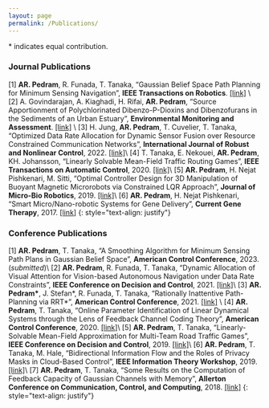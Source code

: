 ```yaml
---
layout: page
permalink: /Publications/
---
```

\* indicates equal contribution.

### Journal Publications
[1] **AR. Pedram**, R. Funada, T. Tanaka, “Gaussian Belief Space Path Planning for Minimum Sensing Navigation”, **IEEE Transactions on Robotics**. [[link]](https://ieeexplore.ieee.org/stamp/stamp.jsp?arnumber=10001826) \\
[2] A. Govindarajan, A. Kiaghadi, H. Rifai, **AR. Pedram**,  “Source Apportionment of Polychlorinated
Dibenzo-P-Dioxins and Dibenzofurans in the Sediments of an Urban Estuary”, **Environmental Monitoring and Assessment**. [[link]](https://link.springer.com/article/10.1007/s10661-022-10878-z) \\
[3] H. Jung, **AR. Pedram**, T. Cuvelier, T. Tanaka, “Optimized Data Rate Allocation for Dynamic Sensor Fusion over Resource Constrained Communication Networks”, **International Journal of Robust and Nonlinear Control**, 2022.
[[link]](https://onlinelibrary.wiley.com/doi/pdf/10.1002/rnc.6076)\\
[4] T. Tanaka, E. Nekouei, **AR. Pedram**, KH. Johansson, “Linearly Solvable Mean-Field Traffic Routing
Games”, **IEEE Transactions on Automatic Control**, 2020. [[link]](https://ieeexplore.ieee.org/stamp/stamp.jsp?arnumber=9061051)\\
[5] **AR. Pedram**, H. Nejat Pishkenari, M. Sitti, “Optimal Controller Design for 3D Manipulation of
Buoyant Magnetic Microrobots via Constrained LQR Approach”, **Journal of Micro-Bio Robotics**, 2019. [[link]](https://link.springer.com/content/pdf/10.1007/s12213-019-00121-3.pdf)\\
[6] **AR. Pedram**, H. Nejat Pishkenari, “Smart Micro/Nano-robotic Systems for Gene Delivery”, **Current Gene Therapy**, 2017. 
[[link]](https://www.researchgate.net/profile/Ali-Reza-Pedram/publication/316896127_Smart_MicroNano-robotic_Systems_for_Gene_Delivery/links/5d950061458515c1d38ed53f/Smart-Micro-Nano-robotic-Systems-for-Gene-Delivery.pdf) 
{: style="text-align: justify"}

### Conference Publications
[1] **AR. Pedram**, T. Tanaka, “A Smoothing Algorithm for Minimum Sensing Path Plans in Gaussian Belief Space”, **American Control Conference**, 2023. (_submitted_)\\
[2] **AR. Pedram**, R. Funada, T. Tanaka, “Dynamic Allocation of Visual Attention for Vision-based Autonomous Navigation under Data Rate Constraints”, **IEEE Conference on Decision and Control**, 2021. [[link]](https://ieeexplore.ieee.org/stamp/stamp.jsp?arnumber=9683570)\\
[3] **AR. Pedram\***, J. Stefan\*, R. Funada, T. Tanaka, “Rationally Inattentive Path-Planning via RRT\*”, **American Control Conference**, 2021. [[link]](https://ieeexplore.ieee.org/stamp/stamp.jsp?arnumber=9483305) \\
[4] **AR. Pedram**, T. Tanaka, “Online Parameter Identification of Linear Dynamical Systems through the Lens of Feedback Channel Coding Theory”, **American Control Conference**, 2020. [[link]](https://ieeexplore.ieee.org/stamp/stamp.jsp?arnumber=9147986)\\
[5] **AR. Pedram**, T. Tanaka, “Linearly-Solvable Mean-Field Approximation for Multi-Team Road Traffic Games”, **IEEE Conference on Decision and Control**, 2019. [[link]](https://ieeexplore.ieee.org/stamp/stamp.jsp?arnumber=9029579)\\
[6] **AR. Pedram**, T. Tanaka, M. Hale, “Bidirectional Information Flow and the Roles of Privacy Masks in Cloud-Based Control”, **IEEE Information Theory Workshop**, 2019. [[link]](https://ieeexplore.ieee.org/stamp/stamp.jsp?arnumber=8989371)\\
[7] **AR. Pedram**, T. Tanaka, “Some Results on the Computation of Feedback Capacity of Gaussian Channels with Memory”, **Allerton Conference on Communication, Control,
and Computing**, 2018. [[link]](https://ieeexplore.ieee.org/stamp/stamp.jsp?arnumber=8636014)
{: style="text-align: justify"}

